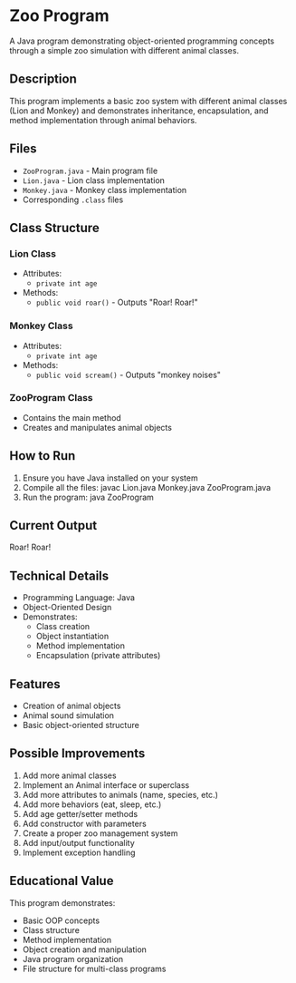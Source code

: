 # Zoo Program

A Java program demonstrating object-oriented programming concepts through a simple zoo simulation with different animal classes.

## Description

This program implements a basic zoo system with different animal classes (Lion and Monkey) and demonstrates inheritance, encapsulation, and method implementation through animal behaviors.

## Files
- `ZooProgram.java` - Main program file
- `Lion.java` - Lion class implementation
- `Monkey.java` - Monkey class implementation
- Corresponding `.class` files

## Class Structure

### Lion Class
- Attributes:
  - `private int age`
- Methods:
  - `public void roar()` - Outputs "Roar! Roar!"

### Monkey Class
- Attributes:
  - `private int age`
- Methods:
  - `public void scream()` - Outputs "monkey noises"

### ZooProgram Class
- Contains the main method
- Creates and manipulates animal objects

## How to Run

1. Ensure you have Java installed on your system
2. Compile all the files:
javac Lion.java Monkey.java ZooProgram.java
3. Run the program:
java ZooProgram

## Current Output
Roar! Roar!

## Technical Details

- Programming Language: Java
- Object-Oriented Design
- Demonstrates:
  - Class creation
  - Object instantiation
  - Method implementation
  - Encapsulation (private attributes)

## Features

- Creation of animal objects
- Animal sound simulation
- Basic object-oriented structure

## Possible Improvements

1. Add more animal classes
2. Implement an Animal interface or superclass
3. Add more attributes to animals (name, species, etc.)
4. Add more behaviors (eat, sleep, etc.)
5. Add age getter/setter methods
6. Add constructor with parameters
7. Create a proper zoo management system
8. Add input/output functionality
9. Implement exception handling

## Educational Value

This program demonstrates:
- Basic OOP concepts
- Class structure
- Method implementation
- Object creation and manipulation
- Java program organization
- File structure for multi-class programs
